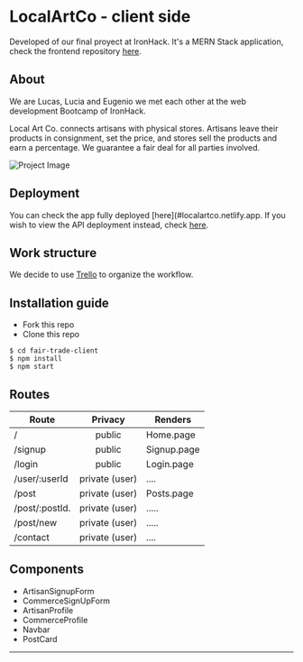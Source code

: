 # LocalArtCo - client side
Developed of our final proyect at IronHack. It's a MERN Stack application, check the frontend repository [here](https://github.com/eoGimenez/fair-trade-client).

## About
We are Lucas, Lucia and Eugenio we met each other at the web development Bootcamp of IronHack. 

 Local Art Co. connects artisans with physical stores.  Artisans leave their products in consignment, set the price, and stores sell the products and earn a percentage. We guarantee a fair deal for all parties involved.

![Project Image](#https://res.cloudinary.com/dxk04cijr/image/upload/v1678989961/localartco/navbarlogo_bjkqoq.png "Project Image")

## Deployment
You can check the app fully deployed [here](#localartco.netlify.app. If you wish to view the API deployment instead, check [here](#fairtrade.fly.dev).

## Work structure
We decide to use [Trello](https://trello.com/b/pWR9rkVU/app) to organize the workflow.

## Installation guide
- Fork this repo
- Clone this repo 

```shell
$ cd fair-trade-client
$ npm install
$ npm start
```

## Routes
| Route                | Privacy         | Renders                  |
| -------------------- | :-------------: | ------------------------ |
| /                    | public          | Home.page                |
| /signup              | public          | Signup.page              |
| /login               | public          | Login.page               |
| /user/:userId        | private (user)  | ....                     |
| /post                | private (user)  | Posts.page               |
| /post/:postId.       | private (user)  | .....                    |
| /post/new            | private (user)  | .....                    |
| /contact             | private (user)  | ....                     |


## Components
- ArtisanSignupForm
- CommerceSignUpForm
- ArtisanProfile
- CommerceProfile
- Navbar
- PostCard


---
